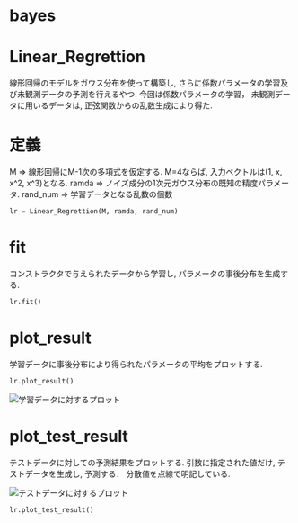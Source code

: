 # bayes
# Linear_Regrettion
線形回帰のモデルをガウス分布を使って構築し, さらに係数パラメータの学習及び未観測データの予測を行えるやつ. 
今回は係数パラメータの学習， 未観測データに用いるデータは, 正弦関数からの乱数生成により得た. 

# 定義
M => 線形回帰にM-1次の多項式を仮定する. M=4ならば, 入力ベクトルは(1, x, x^2, x^3)となる.
ramda => ノイズ成分の1次元ガウス分布の既知の精度パラメータ.
rand_num => 学習データとなる乱数の個数 

```python
lr = Linear_Regrettion(M, ramda, rand_num)
```

# fit
コンストラクタで与えられたデータから学習し, パラメータの事後分布を生成する. 

```python
lr.fit()
```

# plot_result
学習データに事後分布により得られたパラメータの平均をプロットする.

```python
lr.plot_result()
```

![学習データに対するプロット](./image/image1)

# plot_test_result
テストデータに対しての予測結果をプロットする. 
引数に指定された値だけ, テストデータを生成し, 予測する．
分散値を点線で明記している.

![テストデータに対するプロット](./image/image2)

```python
lr.plot_test_result()
```
